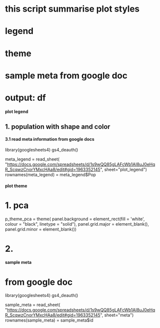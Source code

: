 # this script summarise plot styles
# legend
# theme
# sample meta from google doc
# output: df

#### plot legend ####
## 1. population with shape and color
#### 3.1 read meta information from google docs ####
library(googlesheets4)
gs4_deauth()

meta_legend = read_sheet(
    "https://docs.google.com/spreadsheets/d/1s9wQQ85gLAFcWb1AI8uJ0eHqR_ScqwzCnorYMxcHAa8/edit#gid=1963352145",
    sheet="plot_legend")
rownames(meta_legend) = meta_legend$Pop


#### plot theme ####
# 1. pca
p_theme_pca = theme(
    panel.background = element_rect(fill = 'white', colour = "black", linetype = "solid"),
    panel.grid.major = element_blank(),
    panel.grid.minor = element_blank())

# 2. 

#### sample meta ####
# from google doc
library(googlesheets4)
gs4_deauth()

sample_meta = read_sheet(
    "https://docs.google.com/spreadsheets/d/1s9wQQ85gLAFcWb1AI8uJ0eHqR_ScqwzCnorYMxcHAa8/edit#gid=1963352145",
    sheet="meta")
rownames(sample_meta) = sample_meta$id


